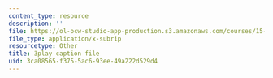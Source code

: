 ```yaml
---
content_type: resource
description: ''
file: https://ol-ocw-studio-app-production.s3.amazonaws.com/courses/15-s12-blockchain-and-money-fall-2018/3ca08565f3755ac693ee49a222d529d4_KHBi3n0hUSU.vtt
file_type: application/x-subrip
resourcetype: Other
title: 3play caption file
uid: 3ca08565-f375-5ac6-93ee-49a222d529d4
---
```

